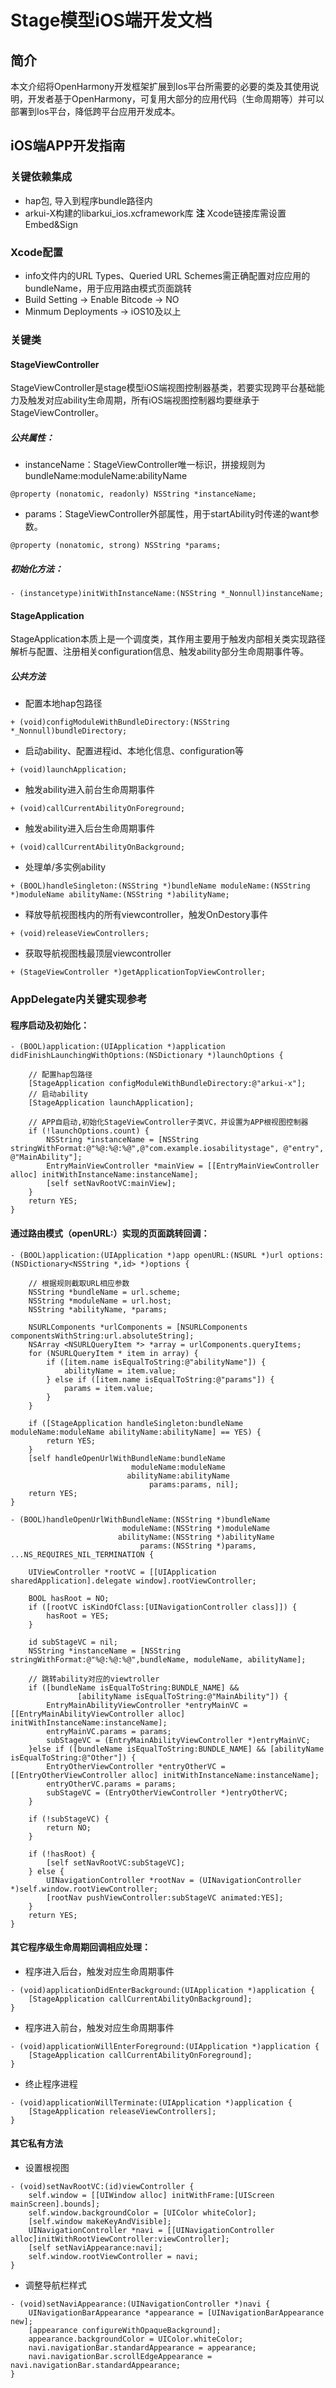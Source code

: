 # Stage模型iOS端开发文档

## 简介

本文介绍将OpenHarmony开发框架扩展到Ios平台所需要的必要的类及其使用说明，开发者基于OpenHarmony，可复用大部分的应用代码（生命周期等）并可以部署到Ios平台，降低跨平台应用开发成本。

## iOS端APP开发指南

### 关键依赖集成

* hap包, 导入到程序bundle路径内
* arkui-X构建的libarkui_ios.xcframework库
  **注** Xcode链接库需设置Embed&Sign

### Xcode配置

* info文件内的URL Types、Queried URL Schemes需正确配置对应应用的bundleName，用于应用路由模式页面跳转
* Build Setting -> Enable Bitcode -> NO
* Minmum Deployments -> iOS10及以上

### 关键类

#### StageViewController

StageViewController是stage模型iOS端视图控制器基类，若要实现跨平台基础能力及触发对应ability生命周期，所有iOS端视图控制器均要继承于StageViewController。

##### 公共属性：

* instanceName：StageViewController唯一标识，拼接规则为bundleName:moduleName:abilityName

```objc
@property (nonatomic, readonly) NSString *instanceName;
```

* params：StageViewController外部属性，用于startAbility时传递的want参数。

```objc
@property (nonatomic, strong) NSString *params;
```

##### 初始化方法：

```objc
- (instancetype)initWithInstanceName:(NSString *_Nonnull)instanceName;
```


#### StageApplication

StageApplication本质上是一个调度类，其作用主要用于触发内部相关类实现路径解析与配置、注册相关configuration信息、触发ability部分生命周期事件等。

##### 公共方法

* 配置本地hap包路径

```objc
+ (void)configModuleWithBundleDirectory:(NSString *_Nonnull)bundleDirectory;
```

* 启动ability、配置进程id、本地化信息、configuration等

```objc
+ (void)launchApplication;
```

* 触发ability进入前台生命周期事件

```objc
+ (void)callCurrentAbilityOnForeground;
```

* 触发ability进入后台生命周期事件

```objc
+ (void)callCurrentAbilityOnBackground;
```

* 处理单/多实例ability

```objc
+ (BOOL)handleSingleton:(NSString *)bundleName moduleName:(NSString *)moduleName abilityName:(NSString *)abilityName;
```

* 释放导航视图栈内的所有viewcontroller，触发OnDestory事件

```objc
+ (void)releaseViewControllers;
```

* 获取导航视图栈最顶层viewcontroller

```objc
+ (StageViewController *)getApplicationTopViewController;
```


### AppDelegate内关键实现参考

#### 程序启动及初始化：

```objc
- (BOOL)application:(UIApplication *)application didFinishLaunchingWithOptions:(NSDictionary *)launchOptions {

    // 配置hap包路径
    [StageApplication configModuleWithBundleDirectory:@"arkui-x"];
    // 启动ability
    [StageApplication launchApplication];
    
    // APP自启动,初始化StageViewController子类VC，并设置为APP根视图控制器
    if (!launchOptions.count) { 
        NSString *instanceName = [NSString stringWithFormat:@"%@:%@:%@",@"com.example.iosabilitystage", @"entry", @"MainAbility"];
        EntryMainViewController *mainView = [[EntryMainViewController alloc] initWithInstanceName:instanceName];
        [self setNavRootVC:mainView];
    }
    return YES;
}
```

#### 通过路由模式（openURL:）实现的页面跳转回调：

```objc
- (BOOL)application:(UIApplication *)app openURL:(NSURL *)url options:(NSDictionary<NSString *,id> *)options {

    // 根据规则截取URL相应参数
    NSString *bundleName = url.scheme;
    NSString *moduleName = url.host;
    NSString *abilityName, *params;

    NSURLComponents *urlComponents = [NSURLComponents componentsWithString:url.absoluteString];
    NSArray <NSURLQueryItem *> *array = urlComponents.queryItems;
    for (NSURLQueryItem * item in array) {
        if ([item.name isEqualToString:@"abilityName"]) {
            abilityName = item.value;
        } else if ([item.name isEqualToString:@"params"]) {
            params = item.value;
        }
    }
    
    if ([StageApplication handleSingleton:bundleName moduleName:moduleName abilityName:abilityName] == YES) {
        return YES;
    }
    [self handleOpenUrlWithBundleName:bundleName
                           moduleName:moduleName
                          abilityName:abilityName
                               params:params, nil];
    return YES;
}

- (BOOL)handleOpenUrlWithBundleName:(NSString *)bundleName
                         moduleName:(NSString *)moduleName
                        abilityName:(NSString *)abilityName
                             params:(NSString *)params, ...NS_REQUIRES_NIL_TERMINATION {
    
    UIViewController *rootVC = [[UIApplication sharedApplication].delegate window].rootViewController;
    
    BOOL hasRoot = NO;
    if ([rootVC isKindOfClass:[UINavigationController class]]) {
        hasRoot = YES;
    }
    
    id subStageVC = nil;
    NSString *instanceName = [NSString stringWithFormat:@"%@:%@:%@",bundleName, moduleName, abilityName];
    
    // 跳转ability对应的viewtroller
    if ([bundleName isEqualToString:BUNDLE_NAME] &&
               [abilityName isEqualToString:@"MainAbility"]) {
        EntryMainAbilityViewController *entryMainVC = [[EntryMainAbilityViewController alloc] initWithInstanceName:instanceName];
        entryMainVC.params = params;
        subStageVC = (EntryMainAbilityViewController *)entryMainVC;
    }else if ([bundleName isEqualToString:BUNDLE_NAME] && [abilityName isEqualToString:@"Other"]) {
        EntryOtherViewController *entryOtherVC = [[EntryOtherViewController alloc] initWithInstanceName:instanceName];
        entryOtherVC.params = params;
        subStageVC = (EntryOtherViewController *)entryOtherVC;
    }

    if (!subStageVC) {
        return NO;
    }
    
    if (!hasRoot) {
        [self setNavRootVC:subStageVC];
    } else {
        UINavigationController *rootNav = (UINavigationController *)self.window.rootViewController;
        [rootNav pushViewController:subStageVC animated:YES];
    }
    return YES;
}
```

#### 其它程序级生命周期回调相应处理：

* 程序进入后台，触发对应生命周期事件

```objc
- (void)applicationDidEnterBackground:(UIApplication *)application {
    [StageApplication callCurrentAbilityOnBackground];
}
```

* 程序进入前台，触发对应生命周期事件

```objc
- (void)applicationWillEnterForeground:(UIApplication *)application {
    [StageApplication callCurrentAbilityOnForeground];
}
```

* 终止程序进程

```objc
- (void)applicationWillTerminate:(UIApplication *)application {
    [StageApplication releaseViewControllers];
}
```

#### 其它私有方法

* 设置根视图

```objc
- (void)setNavRootVC:(id)viewController {
    self.window = [[UIWindow alloc] initWithFrame:[UIScreen mainScreen].bounds];
    self.window.backgroundColor = [UIColor whiteColor];
    [self.window makeKeyAndVisible];
    UINavigationController *navi = [[UINavigationController alloc]initWithRootViewController:viewController];
    [self setNaviAppearance:navi];
    self.window.rootViewController = navi;
}
```

* 调整导航栏样式

```objc
- (void)setNaviAppearance:(UINavigationController *)navi {
    UINavigationBarAppearance *appearance = [UINavigationBarAppearance new];
    [appearance configureWithOpaqueBackground];
    appearance.backgroundColor = UIColor.whiteColor;
    navi.navigationBar.standardAppearance = appearance;
    navi.navigationBar.scrollEdgeAppearance = navi.navigationBar.standardAppearance;
}
```